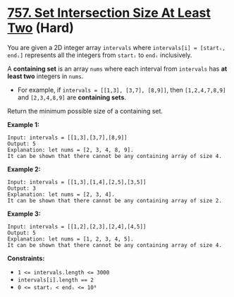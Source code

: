 # [757. Set Intersection Size At Least Two][link] (Hard)

[link]: https://leetcode.com/problems/set-intersection-size-at-least-two/

You are given a 2D integer array `intervals` where `intervals[i] = [startᵢ, endᵢ]` represents all
the integers from `startᵢ` to `endᵢ` inclusively.

A **containing set** is an array `nums` where each interval from `intervals` has **at least two**
integers in `nums`.

- For example, if `intervals = [[1,3], [3,7], [8,9]]`, then `[1,2,4,7,8,9]` and `[2,3,4,8,9]` are
**containing sets**.

Return the minimum possible size of a containing set.

**Example 1:**

```
Input: intervals = [[1,3],[3,7],[8,9]]
Output: 5
Explanation: let nums = [2, 3, 4, 8, 9].
It can be shown that there cannot be any containing array of size 4.
```

**Example 2:**

```
Input: intervals = [[1,3],[1,4],[2,5],[3,5]]
Output: 3
Explanation: let nums = [2, 3, 4].
It can be shown that there cannot be any containing array of size 2.
```

**Example 3:**

```
Input: intervals = [[1,2],[2,3],[2,4],[4,5]]
Output: 5
Explanation: let nums = [1, 2, 3, 4, 5].
It can be shown that there cannot be any containing array of size 4.
```

**Constraints:**

- `1 <= intervals.length <= 3000`
- `intervals[i].length == 2`
- `0 <= startᵢ < endᵢ <= 10⁸`
